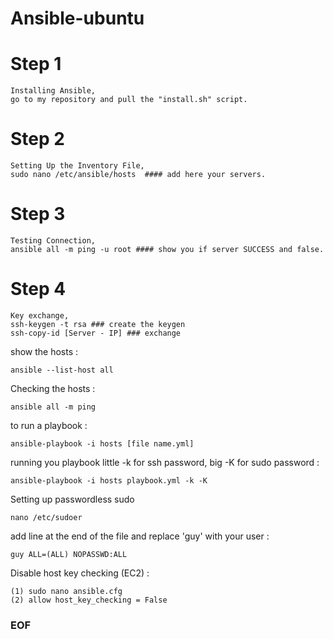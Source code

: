 # Ansible-ubuntu


# Step 1 
    Installing Ansible,
    go to my repository and pull the "install.sh" script.
    
    
# Step 2 
    Setting Up the Inventory File,
    sudo nano /etc/ansible/hosts  #### add here your servers.
    
    
# Step 3
    Testing Connection,
    ansible all -m ping -u root #### show you if server SUCCESS and false.
    

# Step 4 
    Key exchange,
    ssh-keygen -t rsa ### create the keygen
    ssh-copy-id [Server - IP] ### exchange
    
show the hosts :

    ansible --list-host all 
    
Checking the hosts :

    ansible all -m ping

to run a playbook :

    ansible-playbook -i hosts [file name.yml]
    
running you playbook little -k for ssh password, big -K for sudo password : 

    ansible-playbook -i hosts playbook.yml -k -K
    
Setting up passwordless sudo

    nano /etc/sudoer

add line at the end of the file and replace 'guy' with your user :

    guy ALL=(ALL) NOPASSWD:ALL
    
    
    
Disable host key checking (EC2) :
    
    (1) sudo nano ansible.cfg
    (2) allow host_key_checking = False
    
    
    
    
### EOF ### 
